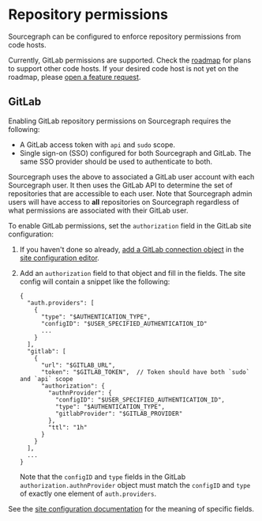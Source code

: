 # Repository permissions

Sourcegraph can be configured to enforce repository permissions from code hosts.

Currently, GitLab permissions are supported. Check the [roadmap](../../dev/roadmap.md) for plans to
support other code hosts. If your desired code host is not yet on the roadmap, please [open a
feature request](https://github.com/sourcegraph/sourcegraph/issues/new?template=feature_request.md).

## GitLab

Enabling GitLab repository permissions on Sourcegraph requires the following:

* A GitLab access token with `api` and `sudo` scope.
* Single sign-on (SSO) configured for both Sourcegraph and GitLab. The same SSO provider should be
  used to authenticate to both.

Sourcegraph uses the above to associated a GitLab user account with each Sourcegraph user. It then
uses the GitLab API to determine the set of repositories that are accessible to each user. Note that
Sourcegraph admin users will have access to **all** repositories on Sourcegraph regardless of what
permissions are associated with their GitLab user.

To enable GitLab permissions, set the `authorization` field in the GitLab site configuration:

1. If you haven't done so already, [add a GitLab connection
   object](../../integration/gitlab.md#gitlab-configuration) in the [site configuration
   editor](../../admin/site_config/index.md).
1. Add an `authorization` field to that object and fill in the fields. The site config will contain a
   snippet like the following:
   ```
   {
     "auth.providers": [
       {
         "type": "$AUTHENTICATION_TYPE",
         "configID": "$USER_SPECIFIED_AUTHENTICATION_ID"
         ...
       }
     ],
     "gitlab": [
       {
         "url": "$GITLAB_URL",
         "token": "$GITLAB_TOKEN",  // Token should have both `sudo` and `api` scope
         "authorization": {
           "authnProvider": {
             "configID": "$USER_SPECIFIED_AUTHENTICATION_ID",
             "type": "$AUTHENTICATION_TYPE",
             "gitlabProvider": "$GITLAB_PROVIDER"
           },
           "ttl": "1h"
         }
       }
     ],
     ...
   }
   ```

   Note that the `configID` and `type` fields in the GitLab `authorization.authnProvider` object
   must match the `configID` and `type` of exactly one element of `auth.providers`.

See the [site configuration
documentation](https://docs.sourcegraph.com/admin/site_config/all#gitlabconnection-object) for the
meaning of specific fields.

